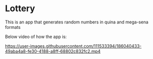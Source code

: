# Lottery

This is an app that generates random numbers in quina and mega-sena formats

Below video of how the app is:

https://user-images.githubusercontent.com/111533394/186040433-49aba4a8-fe30-4188-a8ff-68802c832fc2.mp4


